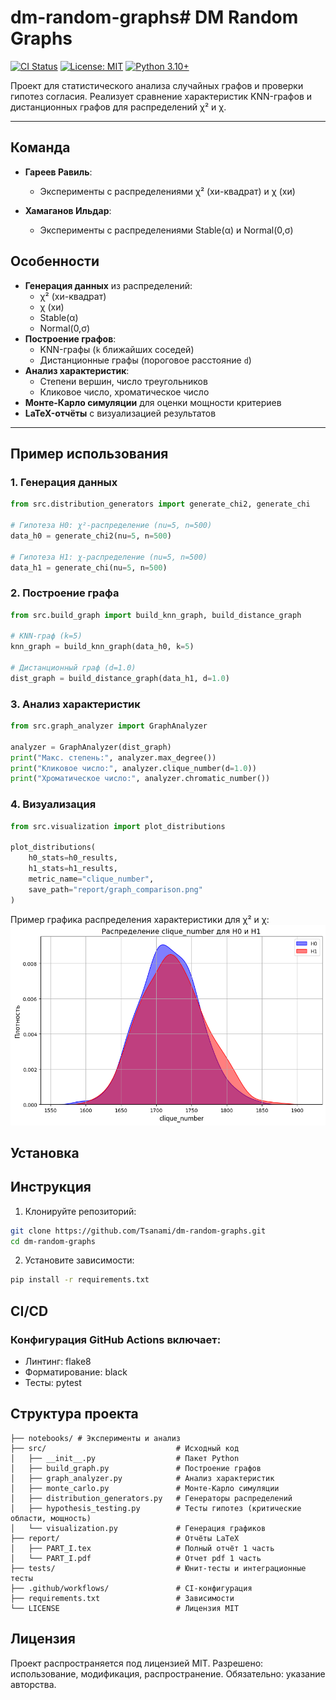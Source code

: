# dm-random-graphs# DM Random Graphs

[![CI Status](https://github.com/Tsanami/dm-random-graphs/actions/workflows/ci.yml/badge.svg)](https://github.com/Tsanami/dm-random-graphs/actions)
[![License: MIT](https://img.shields.io/badge/License-MIT-yellow.svg)](https://opensource.org/licenses/MIT)
[![Python 3.10+](https://img.shields.io/badge/Python-3.10%2B-blue)](https://www.python.org/)

Проект для статистического анализа случайных графов и проверки гипотез согласия. Реализует сравнение характеристик KNN-графов и дистанционных графов для распределений χ² и χ.

---
## Команда
- **Гареев Равиль**: 
  - Эксперименты с распределениями χ² (хи-квадрат) и χ (хи)
  

- **Хамаганов Ильдар**:
  - Эксперименты с распределениями Stable(α) и Normal(0,σ)
## Особенности
- **Генерация данных** из распределений:
  - χ² (хи-квадрат)
  - χ (хи)
  - Stable(α)
  - Normal(0,σ)
- **Построение графов**:
  - KNN-графы (`k` ближайших соседей)
  - Дистанционные графы (пороговое расстояние `d`)
- **Анализ характеристик**:
  - Степени вершин, число треугольников
  - Кликовое число, хроматическое число
- **Монте-Карло симуляции** для оценки мощности критериев
- **LaTeX-отчёты** с визуализацией результатов

---

## Пример использования
### 1. Генерация данных
```python
from src.distribution_generators import generate_chi2, generate_chi

# Гипотеза H0: χ²-распределение (nu=5, n=500)
data_h0 = generate_chi2(nu=5, n=500)

# Гипотеза H1: χ-распределение (nu=5, n=500)
data_h1 = generate_chi(nu=5, n=500)

```
### 2. Построение графа
```python
from src.build_graph import build_knn_graph, build_distance_graph

# KNN-граф (k=5)
knn_graph = build_knn_graph(data_h0, k=5)

# Дистанционный граф (d=1.0)
dist_graph = build_distance_graph(data_h1, d=1.0)
```

### 3. Анализ характеристик
```python
from src.graph_analyzer import GraphAnalyzer

analyzer = GraphAnalyzer(dist_graph)
print("Макс. степень:", analyzer.max_degree())
print("Кликовое число:", analyzer.clique_number(d=1.0))
print("Хроматическое число:", analyzer.chromatic_number())
```

### 4. Визуализация
```python
from src.visualization import plot_distributions

plot_distributions(
    h0_stats=h0_results, 
    h1_stats=h1_results,
    metric_name="clique_number",
    save_path="report/graph_comparison.png"
)
```
Пример графика распределения характеристики для χ² и χ:
![Пример распределений](graphics/graph_comparison.png)

## Установка
## Инструкция
1. Клонируйте репозиторий:
```bash
git clone https://github.com/Tsanami/dm-random-graphs.git
cd dm-random-graphs
```
2. Установите зависимости:
```bash
pip install -r requirements.txt
```
## CI/CD
### Конфигурация GitHub Actions включает:
 - Линтинг: flake8
 - Форматирование: black
 - Тесты: pytest

## Структура проекта
```text
├── notebooks/ # Эксперименты и анализ
├── src/                             # Исходный код
│   ├── __init__.py                  # Пакет Python
│   ├── build_graph.py               # Построение графов
│   ├── graph_analyzer.py            # Анализ характеристик
│   ├── monte_carlo.py               # Монте‑Карло симуляции
│   ├── distribution_generators.py   # Генераторы распределений
│   ├── hypothesis_testing.py        # Тесты гипотез (критические области, мощность)
│   └── visualization.py             # Генерация графиков
├── report/                          # Отчёты LaTeX
│   ├── PART_I.tex                   # Полный отчёт 1 часть
│   └── PART_I.pdf                   # Отчет pdf 1 часть
├── tests/                           # Юнит-тесты и интеграционные тесты
├── .github/workflows/               # CI‑конфигурация
├── requirements.txt                 # Зависимости
└── LICENSE                          # Лицензия MIT
```


## Лицензия
Проект распространяется под лицензией MIT.
Разрешено: использование, модификация, распространение. Обязательно: указание авторства.
